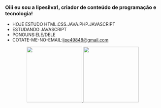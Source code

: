### Oiii eu sou a lipesilva1, criador de conteúdo de programação e tecnologia!

- HOJE  ESTUDO HTML.CSS.JAVA.PHP.JAVASCRIPT
- ESTUDANDO JAVASCRIPT
- PONOUNS:ELE/DELE
- COTATE-ME-NO-EMAIL:lipe49848@gmail.com
<div align="center">
  <a href="https://beancos.ai/lipesilva1">
  <img height="180em" src="https://github-readme-stats.vercel.app/api?username=lipesilva1&show_icons=true&theme=tokyonight&include_all_commits=true&count_private=true"/>
  <img height="180em" src="https://github-readme-stats.vercel.app/api/top-langs/?username=lipesilva1&layout=compact&langs_count=7&theme=tokyonight"/>

